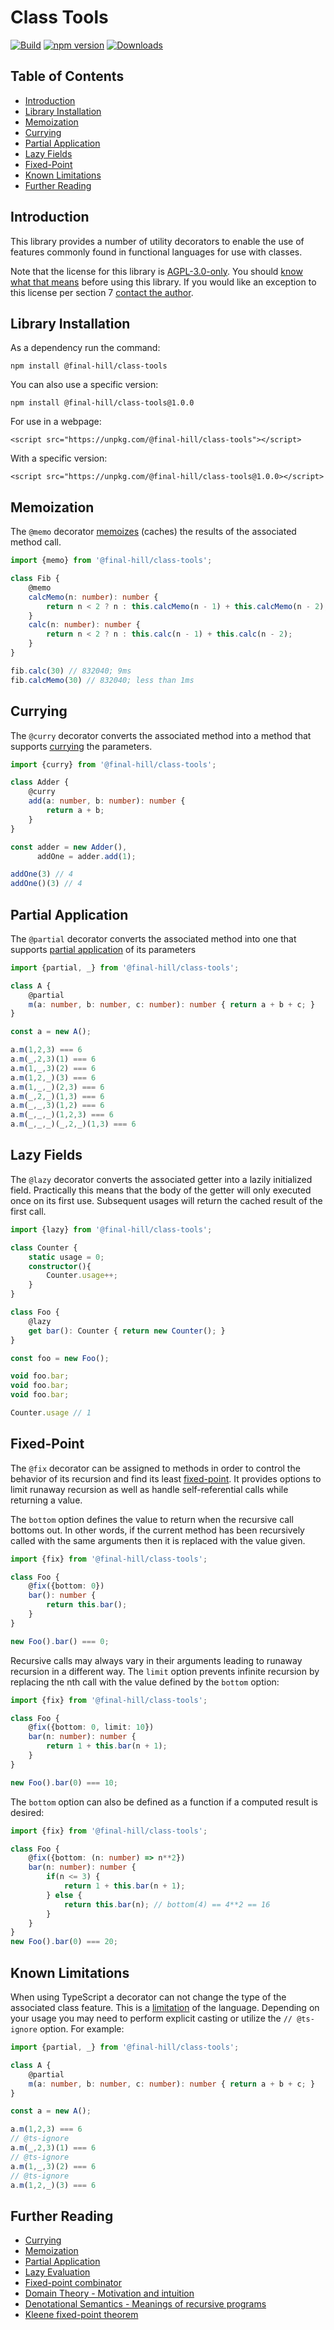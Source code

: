 # Class Tools

[![Build](https://github.com/final-hill/class-tools/workflows/Build/badge.svg?branch=master)](https://github.com/final-hill/class-tools/actions?query=workflow%3ABuild%2FRelease)
[![npm version](https://badge.fury.io/js/%40final-hill%2Fclass-tools.svg)](https://www.npmjs.com/package/@final-hill/class-tools)
[![Downloads](https://img.shields.io/npm/dm/@final-hill/class-tools.svg)](https://www.npmjs.com/package/@final-hill/class-tools)

## Table of Contents

- [Introduction](#introduction)
- [Library Installation](#library-installation)
- [Memoization](#memoization)
- [Currying](#currying)
- [Partial Application](#partial-application)
- [Lazy Fields](#lazy-fields)
- [Fixed-Point](#fixed-point)
- [Known Limitations](#known-limitations)
- [Further Reading](#further-reading)

## Introduction

This library provides a number of utility decorators to enable the use of
features commonly found in functional languages for use with classes.

Note that the license for this library is [AGPL-3.0-only](https://www.gnu.org/licenses/agpl-3.0.en.html).
You should [know what that means](https://choosealicense.com/licenses/agpl-3.0/) before
using this library. If you would like an exception to this license per section 7
[contact the author](mailto:michael.haufe@final-hill.com?subject=AGPL%20Exception.%20@final-hill/class-tools).

## Library Installation

As a dependency run the command:

`npm install @final-hill/class-tools`

You can also use a specific version:

`npm install @final-hill/class-tools@1.0.0`

For use in a webpage:

`<script src="https://unpkg.com/@final-hill/class-tools"></script>`

With a specific version:

`<script src="https://unpkg.com/@final-hill/class-tools@1.0.0></script>`

## Memoization

The `@memo` decorator [memoizes](https://en.wikipedia.org/wiki/Memoization)
(caches) the results of the associated method call.

```ts
import {memo} from '@final-hill/class-tools';

class Fib {
    @memo
    calcMemo(n: number): number {
        return n < 2 ? n : this.calcMemo(n - 1) + this.calcMemo(n - 2);
    }
    calc(n: number): number {
        return n < 2 ? n : this.calc(n - 1) + this.calc(n - 2);
    }
}

fib.calc(30) // 832040; 9ms
fib.calcMemo(30) // 832040; less than 1ms
```

## Currying

The `@curry` decorator converts the associated method into a method
that supports [currying](https://en.wikipedia.org/wiki/Currying) the parameters.

```ts
import {curry} from '@final-hill/class-tools';

class Adder {
    @curry
    add(a: number, b: number): number {
        return a + b;
    }
}

const adder = new Adder(),
      addOne = adder.add(1);

addOne(3) // 4
addOne()(3) // 4
```

## Partial Application

The `@partial` decorator converts the associated method into
one that supports [partial application](https://en.wikipedia.org/wiki/Partial_application) of its parameters

```ts
import {partial, _} from '@final-hill/class-tools';

class A {
    @partial
    m(a: number, b: number, c: number): number { return a + b + c; }
}

const a = new A();

a.m(1,2,3) === 6
a.m(_,2,3)(1) === 6
a.m(1,_,3)(2) === 6
a.m(1,2,_)(3) === 6
a.m(1,_,_)(2,3) === 6
a.m(_,2,_)(1,3) === 6
a.m(_,_,3)(1,2) === 6
a.m(_,_,_)(1,2,3) === 6
a.m(_,_,_)(_,2,_)(1,3) === 6
```

## Lazy Fields

The `@lazy` decorator converts the associated getter into a lazily
initialized field. Practically this means that the body of the getter
will only executed once on its first use. Subsequent usages will
return the cached result of the first call.

```ts
import {lazy} from '@final-hill/class-tools';

class Counter {
    static usage = 0;
    constructor(){
        Counter.usage++;
    }
}

class Foo {
    @lazy
    get bar(): Counter { return new Counter(); }
}

const foo = new Foo();

void foo.bar;
void foo.bar;
void foo.bar;

Counter.usage // 1
```

## Fixed-Point

The `@fix` decorator can be assigned to methods in order to
control the behavior of its recursion and find its
least [fixed-point](https://en.wikipedia.org/wiki/Fixed-point_combinator).
It provides options to limit runaway recursion as well as
handle self-referential calls while returning a value.

The `bottom` option defines the value to return when the recursive call
bottoms out. In other words, if the current method has been recursively
called with the same arguments then it is replaced with the value given.

```ts
import {fix} from '@final-hill/class-tools';

class Foo {
    @fix({bottom: 0})
    bar(): number {
        return this.bar();
    }
}

new Foo().bar() === 0;
```

Recursive calls may always vary in their arguments leading
to runaway recursion in a different way. The `limit` option
prevents infinite recursion by replacing the nth call with
the value defined by the `bottom` option:

```ts
import {fix} from '@final-hill/class-tools';

class Foo {
    @fix({bottom: 0, limit: 10})
    bar(n: number): number {
        return 1 + this.bar(n + 1);
    }
}

new Foo().bar(0) === 10;
```

The `bottom` option can also be defined as a function if
a computed result is desired:

```ts
import {fix} from '@final-hill/class-tools';

class Foo {
    @fix({bottom: (n: number) => n**2})
    bar(n: number): number {
        if(n <= 3) {
            return 1 + this.bar(n + 1);
        } else {
            return this.bar(n); // bottom(4) == 4**2 == 16
        }
    }
}
new Foo().bar(0) === 20;
```

## Known Limitations

When using TypeScript a decorator can not change the type of the associated class feature. This is a [limitation](https://github.com/microsoft/TypeScript/issues/4881) of the language.
Depending on your usage you may need to perform explicit casting or utilize the `// @ts-ignore` option. For example:

```ts
import {partial, _} from '@final-hill/class-tools';

class A {
    @partial
    m(a: number, b: number, c: number): number { return a + b + c; }
}

const a = new A();

a.m(1,2,3) === 6
// @ts-ignore
a.m(_,2,3)(1) === 6
// @ts-ignore
a.m(1,_,3)(2) === 6
// @ts-ignore
a.m(1,2,_)(3) === 6
```

## Further Reading

- [Currying](https://en.wikipedia.org/wiki/Currying)
- [Memoization](https://en.wikipedia.org/wiki/Memoization)
- [Partial Application](https://en.wikipedia.org/wiki/Partial_application)
- [Lazy Evaluation](https://en.wikipedia.org/wiki/Lazy_evaluation)
- [Fixed-point combinator](https://en.wikipedia.org/wiki/Fixed-point_combinator)
- [Domain Theory - Motivation and intuition](https://en.wikipedia.org/wiki/Domain_theory#Motivation_and_intuition)
- [Denotational Semantics - Meanings of recursive programs](https://en.wikipedia.org/wiki/Denotational_semantics#Meanings_of_recursive_programs)
- [Kleene fixed-point theorem](https://en.wikipedia.org/wiki/Kleene_fixed-point_theorem)
